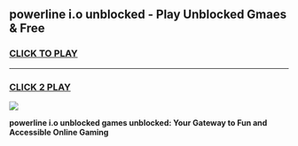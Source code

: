 
## powerline i.o unblocked - Play Unblocked Gmaes & Free
<h3>
<a href="https://news.freeplayer.one?title=powerline_i.o_unblocked&ref=16F">CLICK TO PLAY</a></h3>
<hr>

<h3>
<a href="https://news.freeplayer.one?title=powerline_i.o_unblocked&ref=16F">CLICK 2 PLAY</a>
  
</h3>

<a href="https://news.freeplayer.one?title=powerline_i.o_unblocked&ref=16F/"><img src="https://clearcache.store/games.png"></a>


**powerline i.o unblocked games unblocked: Your Gateway to Fun and Accessible Online Gaming**
